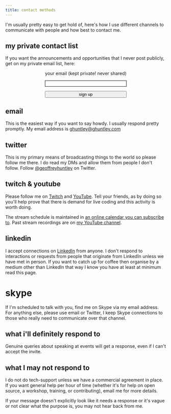 ```yaml
---
title: contact methods
---
```


I'm usually pretty easy to get hold of, here's how I use different channels to communicate with people and how best to contact me.

## my private contact list

If you want the announcements and opportunities that I never post publicly, get on my private email list, here: 

<form style="border:0px solid #ccc;padding:0px;text-align:center;" action="https://tinyletter.com/ghuntley" method="post" target="popupwindow" onsubmit="window.open('https://tinyletter.com/ghuntley', 'popupwindow', 'scrollbars=yes,width=800,height=600');return true"><p><label for="tlemail">your email (kept private! never shared)</label></p><p><input type="text" style="border:1px solid black;width:256px" name="email" id="tlemail" /></p><input type="hidden" value="1" name="embed"/><input type="submit" style="width:256px" value="sign up" /></form>
        

## email

This is the easiest way if you want to say howdy. I usually respond pretty promptly. My email address is <a href="mailto:ghuntley@ghuntley.com">ghuntley@ghuntley.com</a>

## twitter

This is my primary means of broadcasting things to the world so please follow me there. I do read my DMs and allow them from people I don't follow. Follow <a href="http://twitter.com/geoffreyhuntley">@geoffreyhuntley</a> on Twitter.

## twitch & youtube

Please follow me on [Twitch](https://twitch.tv/geoffreyhuntley) and [YouTube](https://youtube.com/c/geoffreyhuntley). Tell your friends, as by doing so you'll help prove that there is demand for live coding and this activity is worth doing.

<!-- tweet 1019917006479372290 -->

The stream schedule is maintained in [an online calendar you can subscribe to](https://calendar.google.com/calendar?cid=Z2h1bnRsZXkuY29tX3BjNWo0MjdjZG1sNW81MmVqczE2aG91YmMwQGdyb3VwLmNhbGVuZGFyLmdvb2dsZS5jb20). Past stream recordings are on [my YouTube channel](https://youtube.com/c/geoffreyhuntley). 

## linkedin

I accept connections on [LinkedIn](https://linkedin.com/in/geoffreyhuntley
) from anyone. I don't respond to interactions or requests from people that originate from LinkedIn unless we have met in person. If you want to catch up for coffee then organise by a medium other than LinkedIn that way I know you have at least at minimum read this page. 
# skype

If I'm scheduled to talk with you, find me on Skype via my email address. For anything else, please use email or Twitter, I keep Skype connections to those who really need to communicate over that channel.

## what i'll definitely respond to

Genuine queries about speaking at events will get a response, even if I can't accept the invite.

## what I may not respond to

I do not do tech-support unless we have a commercial agreement in place. If you want general help per hour of time (whether it's for help on open source, a workshop, training, or contributing), email me for more details. 

If your message doesn't explicitly look like it needs a response or it's vague or not clear what the purpose is, you may not hear back from me.
